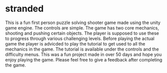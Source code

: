 # stranded
This is a fun first person puzzle solving shooter game made using the unity game engine.
The controls are simple.
The game has two core mechanics, shooting and pushing certain objects. The player is supposed to use these to progress through various challenging levels. 
Before playing the actual game the player is advicded to play the tutorial to get used to all the mechanics in the game. The tutorial is available under the controls and the difficulty menus.
This was a fun project made in over 50 days and hope you enjoy playing the game.
Please feel free to give a feedback after completing the game.

